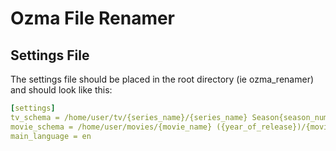 <h1>Ozma File Renamer</h1>

<h2>Settings File</h2>
The settings file should be placed in the root directory (ie ozma_renamer) and should look like this:

```yaml
[settings]
tv_schema = /home/user/tv/{series_name}/{series_name} Season{season_number}/{series_name}.S{season_number}E{episode_number}.{episode_name}.{extension}
movie_schema = /home/user/movies/{movie_name} ({year_of_release})/{movie_name} ({year_of_release}).{extension}
main_language = en
```

